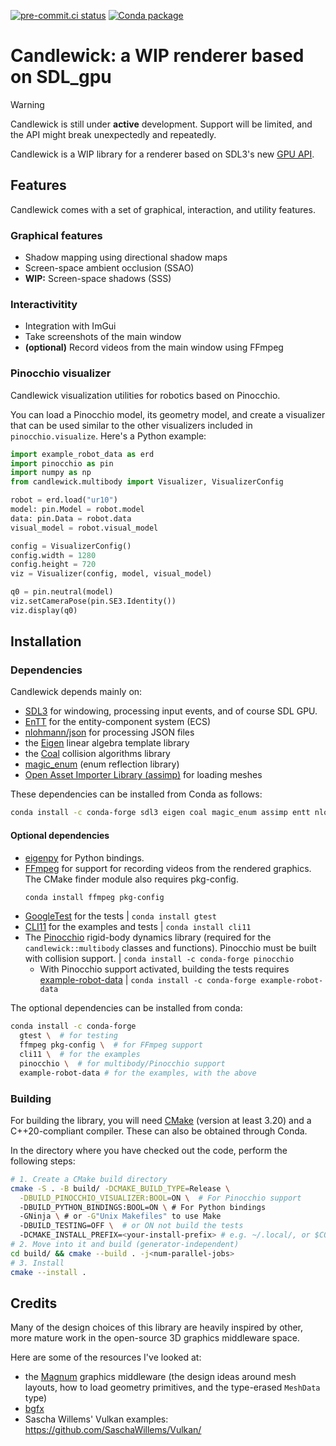 [![pre-commit.ci status](https://results.pre-commit.ci/badge/github/Simple-Robotics/candlewick/main.svg)](https://results.pre-commit.ci/latest/github/Simple-Robotics/candlewick/main)
[![Conda package](https://img.shields.io/conda/vn/conda-forge/candlewick.svg)](https://anaconda.org/conda-forge/candlewick)


# Candlewick: a WIP renderer based on SDL_gpu

> [!WARNING]
> Candlewick is still under **active** development. Support will be limited, and the API might break unexpectedly and repeatedly.


Candlewick is a WIP library for a renderer based on SDL3's new [GPU API](https://wiki.libsdl.org/SDL3/CategoryGPU).

## Features

Candlewick comes with a set of graphical, interaction, and utility features.

### Graphical features

* Shadow mapping using directional shadow maps
* Screen-space ambient occlusion (SSAO)
* **WIP:** Screen-space shadows (SSS)

### Interactivitity

* Integration with ImGui
* Take screenshots of the main window
* **(optional)** Record videos from the main window using FFmpeg

### Pinocchio visualizer

Candlewick visualization utilities for robotics based on Pinocchio.

You can load a Pinocchio model, its geometry model, and create a visualizer that can be used similar to the other visualizers included in `pinocchio.visualize`.
Here's a Python example:

```python
import example_robot_data as erd
import pinocchio as pin
import numpy as np
from candlewick.multibody import Visualizer, VisualizerConfig

robot = erd.load("ur10")
model: pin.Model = robot.model
data: pin.Data = robot.data
visual_model = robot.visual_model

config = VisualizerConfig()
config.width = 1280
config.height = 720
viz = Visualizer(config, model, visual_model)

q0 = pin.neutral(model)
viz.setCameraPose(pin.SE3.Identity())
viz.display(q0)
```


## Installation

### Dependencies

Candlewick depends mainly on:

* [SDL3](https://github.com/libsdl-org/SDL/) for windowing, processing input events, and of course SDL GPU.
* [EnTT](https://github.com/skypjack/entt/) for the entity-component system (ECS)
* [nlohmann/json](https://github.com/nlohmann/json) for processing JSON files
* the [Eigen](https://gitlab.com/libeigen/eigen/) linear algebra template library
* the [Coal](https://github.com/coal-library/coal) collision algorithms library
* [magic_enum](https://github.com/Neargye/magic_enum) (enum reflection library)
* [Open Asset Importer Library (assimp)](https://assimp-docs.readthedocs.io/en/latest/) for loading meshes

These dependencies can be installed from Conda as follows:
```bash
conda install -c conda-forge sdl3 eigen coal magic_enum assimp entt nlohmann_json
```

#### Optional dependencies

* [eigenpy](https://github.com/stack-of-tasks/eigenpy) for Python bindings.
* [FFmpeg](https://ffmpeg.org/) for support for recording videos from the rendered graphics. The CMake finder module also requires pkg-config.
  ```bash
  conda install ffmpeg pkg-config
  ```
* [GoogleTest](https://github.com/google/googletest) for the tests | `conda install gtest`
* [CLI11](https://github.com/CLIUtils/CLI11) for the examples and tests | `conda install cli11`
* The [Pinocchio](https://github.com/stack-of-tasks/pinocchio) rigid-body dynamics library (required for the `candlewick::multibody` classes and functions). Pinocchio must be built with collision support. | `conda install -c conda-forge pinocchio`
  * With Pinocchio support activated, building the tests requires [example-robot-data](https://github.com/Gepetto/example-robot-data) | `conda install -c conda-forge example-robot-data`

The optional dependencies can be installed from conda:
```bash
conda install -c conda-forge
  gtest \  # for testing
  ffmpeg pkg-config \  # for FFmpeg support
  cli11 \  # for the examples
  pinocchio \  # for multibody/Pinocchio support
  example-robot-data # for the examples, with the above
```

### Building

For building the library, you will need [CMake](https://cmake.org/) (version at least 3.20) and a C++20-compliant compiler. These can also be obtained through Conda.

In the directory where you have checked out the code, perform the following steps:
```bash
# 1. Create a CMake build directory
cmake -S . -B build/ -DCMAKE_BUILD_TYPE=Release \
  -DBUILD_PINOCCHIO_VISUALIZER:BOOL=ON \  # For Pinocchio support
  -DBUILD_PYTHON_BINDINGS:BOOL=ON \ # For Python bindings
  -GNinja \ # or -G"Unix Makefiles" to use Make
  -DBUILD_TESTING=OFF \  # or ON not build the tests
  -DCMAKE_INSTALL_PREFIX=<your-install-prefix> # e.g. ~/.local/, or $CONDA_PREFIX
# 2. Move into it and build (generator-independent)
cd build/ && cmake --build . -j<num-parallel-jobs>
# 3. Install
cmake --install .
```

## Credits

Many of the design choices of this library are heavily inspired by other, more mature work in the open-source 3D graphics middleware space.

Here are some of the resources I've looked at:

* the [Magnum](https://magnum.graphics/) graphics middleware (the design ideas around mesh layouts, how to load geometry primitives, and the type-erased `MeshData` type)
* [bgfx](https://github.com/bkaradzic/bgfx/)
* Sascha Willems' Vulkan examples: https://github.com/SaschaWillems/Vulkan/
